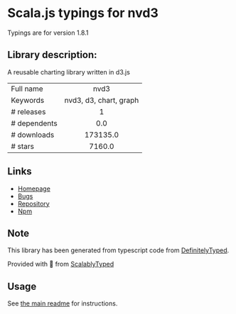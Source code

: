 
# Scala.js typings for nvd3

Typings are for version 1.8.1

## Library description:
A reusable charting library written in d3.js

|                    |                 |
| ------------------ | :-------------: |
| Full name          | nvd3 |
| Keywords           | nvd3, d3, chart, graph |
| # releases         | 1 |
| # dependents       | 0.0 |
| # downloads        | 173135.0 |
| # stars            | 7160.0 |

## Links
- [Homepage](https://github.com/novus/nvd3#readme)
- [Bugs](https://github.com/novus/nvd3/issues)
- [Repository](https://github.com/novus/nvd3)
- [Npm](https://www.npmjs.com/package/nvd3)
    


## Note
This library has been generated from typescript code from [DefinitelyTyped](https://definitelytyped.org).

Provided with :purple_heart: from [ScalablyTyped](https://github.com/oyvindberg/ScalablyTyped)

## Usage
See [the main readme](../../readme.md) for instructions.



